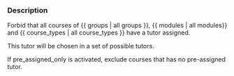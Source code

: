 ### Description
Forbid that all courses of {{ groups | all groups }}, 
{{ modules | all modules}} 
and {{ course_types | all course_types }} 
have a tutor assigned.

This tutor will be chosen in a set of possible tutors.

If pre_assigned_only is activated, exclude courses that has no pre-assigned tutor.